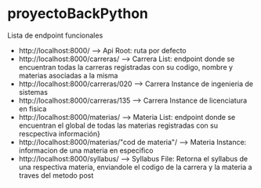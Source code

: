# proyectoBackPython

Lista de endpoint funcionales
- http://localhost:8000/ --> Api Root: ruta por defecto
- http://localhost:8000/carreras/ --> Carrera List: endpoint donde se encuentran todas la carreras registradas con su codigo, nombre y materias asociadas a la misma
- http://localhost:8000/carreras/020 --> Carrera Instance de ingenieria de sistemas
- http://localhost:8000/carreras/135 --> Carrera Instance de licenciatura en fisica
- http://localhost:8000/materias/ --> Materia List: endpoint donde se encuentran el global de todas las materias registradas con su rescpectiva información}
- http://localhost:8000/materias/"cod de materia"/ --> Materia Instance: informacion de una materia en especifico
- http://localhost:8000/syllabus/ --> Syllabus File: Retorna el syllabus de una respectiva materia, enviandole el codigo de la carrera y la materia a traves del metodo post
